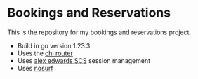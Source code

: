 # Bookings and Reservations

This is the repository for my bookings and reservations project.

- Build in go version 1.23.3
- Uses the [chi router](https://github.com/go-chi/chi/v5)
- Uses [alex edwards SCS](https://github.com/alexedwards/scs/v2) session management
- Uses [nosurf](https://github.com/justinas/nosurf)
